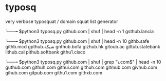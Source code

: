 # typosq
very verbose typosquat / domain squat list generator

└──╼ $python3 typosq.py github.com | shuf | head -n 1
gsthub.lancia

└──╼ $python3 typosq.py github.com | shuf | head -n 10
githb.safe
githb.mcd
gpthub.شبكة
gnthub.bofa
gizhub.hk
gitoub.ac
gittub.statebank
lithub.cal
pithub.softbank
githu1.cisco

└──╼ $python3 typosq.py github.com | shuf | grep "\.com$" | head -n 10
guthub.com
githuh.com
githui.com
githuh.com
gitmub.com
givhub.com
gihub.com
gitpub.com
githu1.com
githxb.com

